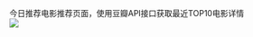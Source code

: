 今日推荐电影推荐页面，使用豆瓣API接口获取最近TOP10电影详情
<br/>
![](https://github.com/williamGIG/williamGIG.github.io/blob/master/mookdemo/imgs/png1.png)  
